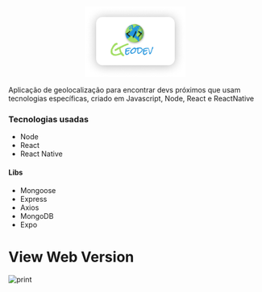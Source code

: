 <div align="center">
<img src="./.github/geodev.png" width="200px"></img>
</div>

Aplicação de geolocalização para encontrar devs próximos que usam tecnologias específicas, criado em Javascript, Node, React e ReactNative

### Tecnologias usadas
- Node
- React
- React Native
#### Libs
- Mongoose
- Express
- Axios
- MongoDB
- Expo

# View Web Version
![print](https://raw.githubusercontent.com/nicolas-oliveira/images/master/oministack10_1.png)
